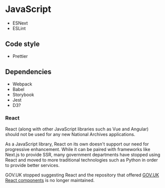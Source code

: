 # JavaScript

- ESNext
- ESLint

## Code style

- Prettier

## Dependencies

- Webpack
- Babel
- Storybook
- Jest
- D3?

### React

React (along with other JavaScript libraries such as Vue and Angular) should not be used for any new National Archives applications.

As a JavaScript library, React on its own doesn't support our need for progressive enhancement. While it can be paired with frameworks like Next.js to provide SSR, many government departments have stopped using React and moved to more traditional technologies such as Python in order to provide better services.

GOV.UK stopped suggesting React and the repository that offered [GOV.UK React components](https://github.com/surevine/govuk-react-jsx) is no longer maintained.
